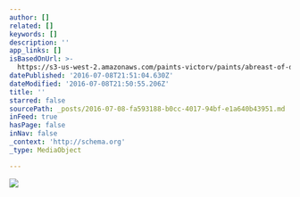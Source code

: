 ```yaml
---
author: []
related: []
keywords: []
description: ''
app_links: []
isBasedOnUrl: >-
  https://s3-us-west-2.amazonaws.com/paints-victorv/paints/abreast-of-dawn-victor-vosen.jpg
datePublished: '2016-07-08T21:51:04.630Z'
dateModified: '2016-07-08T21:50:55.206Z'
title: ''
starred: false
sourcePath: _posts/2016-07-08-fa593188-b0cc-4017-94bf-e1a640b43951.md
inFeed: true
hasPage: false
inNav: false
_context: 'http://schema.org'
_type: MediaObject

---
```

<article style=""><img src="https://s3-us-west-2.amazonaws.com/paints-victorv/paints/abreast-of-dawn-victor-vosen.jpg" /></article>